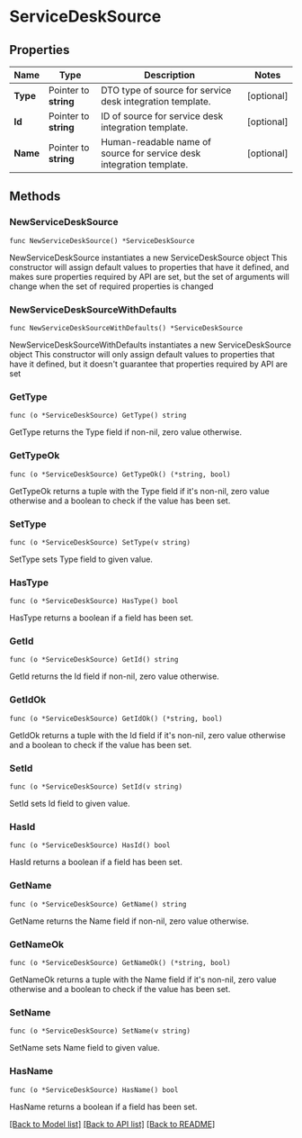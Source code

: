 # ServiceDeskSource

## Properties

Name | Type | Description | Notes
------------ | ------------- | ------------- | -------------
**Type** | Pointer to **string** | DTO type of source for service desk integration template. | [optional] 
**Id** | Pointer to **string** | ID of source for service desk integration template. | [optional] 
**Name** | Pointer to **string** | Human-readable name of source for service desk integration template. | [optional] 

## Methods

### NewServiceDeskSource

`func NewServiceDeskSource() *ServiceDeskSource`

NewServiceDeskSource instantiates a new ServiceDeskSource object
This constructor will assign default values to properties that have it defined,
and makes sure properties required by API are set, but the set of arguments
will change when the set of required properties is changed

### NewServiceDeskSourceWithDefaults

`func NewServiceDeskSourceWithDefaults() *ServiceDeskSource`

NewServiceDeskSourceWithDefaults instantiates a new ServiceDeskSource object
This constructor will only assign default values to properties that have it defined,
but it doesn't guarantee that properties required by API are set

### GetType

`func (o *ServiceDeskSource) GetType() string`

GetType returns the Type field if non-nil, zero value otherwise.

### GetTypeOk

`func (o *ServiceDeskSource) GetTypeOk() (*string, bool)`

GetTypeOk returns a tuple with the Type field if it's non-nil, zero value otherwise
and a boolean to check if the value has been set.

### SetType

`func (o *ServiceDeskSource) SetType(v string)`

SetType sets Type field to given value.

### HasType

`func (o *ServiceDeskSource) HasType() bool`

HasType returns a boolean if a field has been set.

### GetId

`func (o *ServiceDeskSource) GetId() string`

GetId returns the Id field if non-nil, zero value otherwise.

### GetIdOk

`func (o *ServiceDeskSource) GetIdOk() (*string, bool)`

GetIdOk returns a tuple with the Id field if it's non-nil, zero value otherwise
and a boolean to check if the value has been set.

### SetId

`func (o *ServiceDeskSource) SetId(v string)`

SetId sets Id field to given value.

### HasId

`func (o *ServiceDeskSource) HasId() bool`

HasId returns a boolean if a field has been set.

### GetName

`func (o *ServiceDeskSource) GetName() string`

GetName returns the Name field if non-nil, zero value otherwise.

### GetNameOk

`func (o *ServiceDeskSource) GetNameOk() (*string, bool)`

GetNameOk returns a tuple with the Name field if it's non-nil, zero value otherwise
and a boolean to check if the value has been set.

### SetName

`func (o *ServiceDeskSource) SetName(v string)`

SetName sets Name field to given value.

### HasName

`func (o *ServiceDeskSource) HasName() bool`

HasName returns a boolean if a field has been set.


[[Back to Model list]](../README.md#documentation-for-models) [[Back to API list]](../README.md#documentation-for-api-endpoints) [[Back to README]](../README.md)


